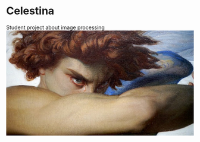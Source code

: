 # Celestina
Student project about image processing
![Alt text](https://github.com/Elinate0/Celestina/blob/main/Painting-of-Lucifer.jpg?raw=true)
